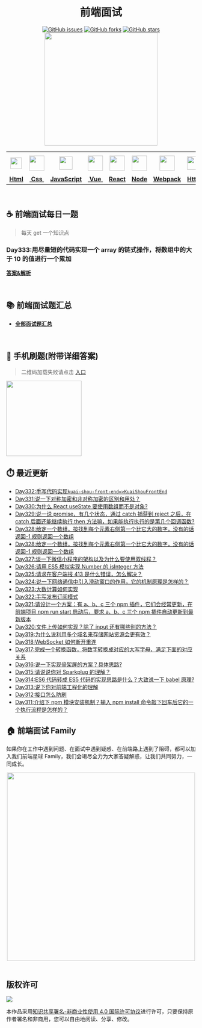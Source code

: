 <h1 align="center">前端面试</h1>

<div align="center">
   <a href="https://github.com/lgwebdream/FE-Interview/issues"><img alt="GitHub issues" src="https://img.shields.io/github/issues/lgwebdream/FE-Interview?color=success"></a>
   <a href="https://github.com/lgwebdream/FE-Interview/network"><img alt="GitHub forks" src="https://img.shields.io/github/forks/lgwebdream/FE-Interview?color=success"></a>
   <a href="https://github.com/lgwebdream/FE-Interview/stargazers"><img alt="GitHub stars" src="https://img.shields.io/github/stars/lgwebdream/FE-Interview?color=success"></a>
</div>

<div align="center">
    <img src="http://img-static.yidengxuetang.com/wxapp/github-img/t3.png" width="300px">
</div>
<div align="center" >
<table display="table">
  <tr>
    <th align="center"><b> <a href="https://github.com/lgwebdream/FE-Interview-Planet/blob/master/summarry/html.md"><img src="http://img-static.yidengxuetang.com/wxapp/github-img/html1.png" width="30px" > </b></th>
    <th align="center"><b><a href="https://github.com/lgwebdream/FE-Interview-Planet/blob/master/summarry/css.md"><img src="http://img-static.yidengxuetang.com/wxapp/github-img/css.png" width="40px" > </b></th>
    <th align="center"><b><a href="https://github.com/lgwebdream/FE-Interview-Planet/blob/master/summarry/javascript.md"><img src="http://img-static.yidengxuetang.com/wxapp/github-img/javascript1.png" width="35px" ></b></th>
    <th align="center"><b><a href="https://github.com/lgwebdream/FE-Interview-Planet/blob/master/summarry/vue.md"><img src="http://img-static.yidengxuetang.com/wxapp/github-img/vue.svg" width="40px" ></b></th>
    <th align="center"><b><a href="https://github.com/lgwebdream/FE-Interview-Planet/blob/master/summarry/react.md"><img src="http://img-static.yidengxuetang.com/wxapp/wx/react_icon_v1.png" width="40px" ></b></th>
  <th align="center"><b><a href="https://github.com/lgwebdream/FE-Interview-Planet/blob/master/summarry/node.md"><img src="http://img-static.yidengxuetang.com/wxapp/github-img/node1.png" width="40px" ></b></th>
    <th align="center"><b><a href="https://github.com/lgwebdream/FE-Interview-Planet/blob/master/summarry/webpack.md"><img src="http://img-static.yidengxuetang.com/wxapp/github-img/webpack.svg" width="40px" ></b></th>
   <th align="center"><b><a href="https://github.com/lgwebdream/FE-Interview-Planet/blob/master/summarry/http.md"><img src="http://img-static.yidengxuetang.com/wxapp/github-img/http1.png" width="35px" ></b></th>
    <th align="center"><b><a href="https://github.com/lgwebdream/FE-Interview-Planet/blob/master/summarry/algorithm.md"><img src="http://img-static.yidengxuetang.com/wxapp/github-img/algorithm3.svg" width="52px" ></b></th>
   <th align="center"><b><a href="https://github.com/lgwebdream/FE-Interview-Planet/blob/master/summarry/program.md"><img src="http://img-static.yidengxuetang.com/wxapp/github-img/pro.svg" width="50px" ></b></th>
    <th align="center"><b><a href="https://github.com/lgwebdream/FE-Interview-Planet/blob/master/summarry/other.md"><img src="http://img-static.yidengxuetang.com/wxapp/wx/other_iocn_v2.png" width="38px" > </b></th>
  </tr>
  <tr>
    <td align="center"><b><a href="https://github.com/lgwebdream/FE-Interview-Planet/blob/master/summarry/html.md">Html</a></b></td>
     <td align="center"><b><a href="https://github.com/lgwebdream/FE-Interview-Planet/blob/master/summarry/css.md">&nbsp;Css&nbsp; </a></b></td>
     <td align="center"><b><a href="https://github.com/lgwebdream/FE-Interview-Planet/blob/master/summarry/javascript.md">JavaScript</a></b></td>
     <td align="center"><b><a href="https://github.com/lgwebdream/FE-Interview-Planet/blob/master/summarry/vue.md">&nbsp;Vue&nbsp;</a></b></td>
    <td align="center"><b><a href="https://github.com/lgwebdream/FE-Interview-Planet/blob/master/summarry/react.md">React</a></b></td>
     <td align="center"><b><a href="https://github.com/lgwebdream/FE-Interview-Planet/blob/master/summarry/node.md">Node</a></b></td>
    <td align="center"><b><a href="https://github.com/lgwebdream/FE-Interview-Planet/blob/master/summarry/webpack.md">Webpack</a></b></td>
      <td align="center"><b><a href="https://github.com/lgwebdream/FE-Interview-Planet/blob/master/summarry/http.md">Http</a></b></td>
      <td align="center"><b><a href="https://github.com/lgwebdream/FE-Interview-Planet/blob/master/summarry/algorithm.md">Algorithm</a></b></td>
       <td align="center"><b><a href="https://github.com/lgwebdream/FE-Interview-Planet/blob/master/summarry/program.md">Coding</a></b></td>
      <td align="center"><b><a href="https://github.com/lgwebdream/FE-Interview-Planet/blob/master/summarry/other.md">Other</a></b></td>
  </tr>
</table>
</div>

<br />

## ☕ 前端面试每日一题

> 每天 get 一个知识点

### Day333:用尽量短的代码实现一个 array 的链式操作，将数组中的大于 10 的值进行一个累加

**[答案&解析](https://github.com/lgwebdream/FE-Interview-Planet/issues/1163)**

<br />

## 📚 前端面试题汇总

- **[全部面试题汇总](https://github.com/lgwebdream/FE-Interview/issues)**

<br />

## 📱 手机刷题(附带详细答案)

> 二维码加载失败请点击 [入口](http://img-static.yidengxuetang.com/wxapp/issue-img/wxqr-github.png)

 <img src="http://img-static.yidengxuetang.com/wxapp/issue-img/wxqr-github.png" width="200px" >

## ⏱️ 最近更新

- [Day332:手写代码实现`kuai-shou-front-end=>KuaiShouFrontEnd`](https://github.com/lgwebdream/FE-Interview-Planet/issues/1162)
- [Day331:说一下对称加密和非对称加密的区别和用处？](https://github.com/lgwebdream/FE-Interview-Planet/issues/1161)
- [Day330:为什么 React useState 要使用数组而不是对象?](https://github.com/lgwebdream/FE-Interview-Planet/issues/1160)
- [Day329:说一说 promise，有几个状态，通过 catch 捕获到 reject 之后，在 catch 后面还能继续执行 then 方法嘛，如果能执行执行的是第几个回调函数?](https://github.com/lgwebdream/FE-Interview-Planet/issues/1157)
- [Day328:给定一个数组，按找到每个元素右侧第一个比它大的数字，没有的话返回-1 规则返回一个数组](https://github.com/lgwebdream/FE-Interview-Planet/issues/1156)
- [Day328:给定一个数组，按找到每个元素右侧第一个比它大的数字，没有的话返回-1 规则返回一个数组](https://github.com/lgwebdream/FE-Interview-Planet/issues/1156)
- [Day327:谈一下微信小程序的架构以及为什么要使用双线程？](https://github.com/lgwebdream/FE-Interview-Planet/issues/1155)
- [Day326:请用 ES5 模拟实现 Number 的 isInteger 方法](https://github.com/lgwebdream/FE-Interview-Planet/issues/1154)
- [Day325:请求在客户端报 413 是什么错误，怎么解决？](https://github.com/lgwebdream/FE-Interview-Planet/issues/1152)
- [Day324:说一下网络通信中引入滑动窗口的作用，它的机制原理是怎样的？](https://github.com/lgwebdream/FE-Interview-Planet/issues/1150)
- [Day323:大数计算如何实现](https://github.com/lgwebdream/FE-Interview-Planet/issues/1149)
- [Day322:手写发布订阅模式](https://github.com/lgwebdream/FE-Interview-Planet/issues/1148)
- [Day321:请设计一个方案：有 a、b、c 三个 npm 插件，它们会经常更新，在前端项目 npm run start 启动后，要求 a、b、c 三个 npm 插件自动更新到最新版本](https://github.com/lgwebdream/FE-Interview-Planet/issues/1147)
- [Day320:文件上传如何实现？除了 input 还有哪些别的方法？](https://github.com/lgwebdream/FE-Interview-Planet/issues/1146)
- [Day319:为什么说利用多个域名来存储网站资源会更有效？](https://github.com/lgwebdream/FE-Interview-Planet/issues/1145)
- [Day318:WebSocket 如何断开重连](https://github.com/lgwebdream/FE-Interview-Planet/issues/1143)
- [Day317:完成一个转换函数，将数字转换成对应的大写字母，满足下面的对应关系](https://github.com/lgwebdream/FE-Interview-Planet/issues/1142)
- [Day316:说一下实现骨架屏的方案？具体思路?](https://github.com/lgwebdream/FE-Interview-Planet/issues/1141)
- [Day315:请说说你对 Sparkplug 的理解？](https://github.com/lgwebdream/FE-Interview-Planet/issues/1140)
- [Day314:ES6 代码转成 ES5 代码的实现思路是什么？大致说一下 babel 原理?](https://github.com/lgwebdream/FE-Interview-Planet/issues/1139)
- [Day313:说下你对前端工程化的理解](https://github.com/lgwebdream/FE-Interview-Planet/issues/1138)
- [Day312:接口怎么防刷](https://github.com/lgwebdream/FE-Interview-Planet/issues/1136)
- [Day311:介绍下 npm 模块安装机制？输入 npm install 命令敲下回车后它的一个执行流程是怎样的？](https://github.com/lgwebdream/FE-Interview-Planet/issues/1135)
## 🏠 前端面试 Family

如果你在工作中遇到问题、在面试中遇到疑惑、在前端路上遇到了阻碍，都可以加入我们前端星球 Family，我们会竭尽全力为大家答疑解惑，让我们共同努力，一同成长。

<div align="center">
    <img src="http://img-static.yidengxuetang.com/wxapp/github-img/bot.gif" width="500px" >
</div>

<br />

## 版权许可

![](http://img-static.yidengxuetang.com/wxapp/github-img/copyright.png)

本作品采用[知识共享署名-非商业性使用 4.0 国际许可协议](http://creativecommons.org/licenses/by-nc/4.0/)进行许可，只要保持原作者署名和非商用，您可以自由地阅读、分享、修改。
